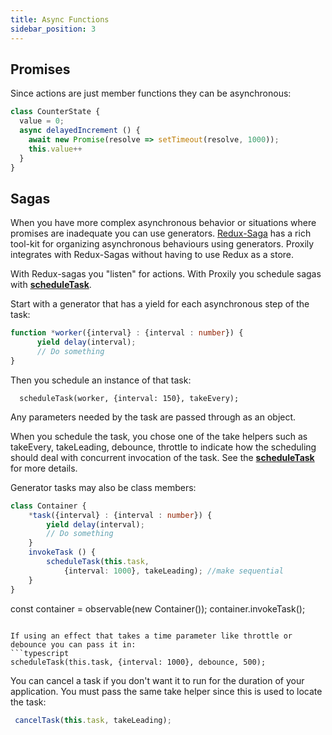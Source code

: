 ```yaml
---
title: Async Functions
sidebar_position: 3
---
```

## Promises
Since actions are just member functions they can be asynchronous:
```typescript
class CounterState {
  value = 0;
  async delayedIncrement () {
    await new Promise(resolve => setTimeout(resolve, 1000));
    this.value++
  }
}
```
## Sagas
When you have more complex asynchronous behavior or situations where promises are inadequate you can use generators. [Redux-Saga](https://redux-saga.js.org/) has a rich tool-kit for organizing asynchronous behaviours using generators. Proxily integrates with Redux-Sagas without having to use Redux as a store.  

With Redux-sagas you "listen" for actions. With Proxily you schedule sagas with [**scheduleTask**](../API/async.md#scheduletask).

Start with a generator that has a yield for each asynchronous step of the task: 
```typescript
function *worker({interval} : {interval : number}) {
      yield delay(interval);
      // Do something
}
```
Then you schedule an instance of that task:
```
  scheduleTask(worker, {interval: 150}, takeEvery);
```
Any parameters needed by the task are passed through as an object.

When you schedule the task, you chose one of the take helpers such as takeEvery, takeLeading, debounce, throttle to indicate how the scheduling should deal with concurrent invocation of the task.  See the [**scheduleTask**](../API/async.md#scheduletask) for more details.

Generator tasks may also be class members:
```typescript
class Container {
    *task({interval} : {interval : number}) {
        yield delay(interval);
        // Do something
    }
    invokeTask () {
        scheduleTask(this.task, 
            {interval: 1000}, takeLeading); //make sequential
    }
}
```
const container = observable(new Container());
container.invokeTask();
```

If using an effect that takes a time parameter like throttle or debounce you can pass it in:
```typescript
scheduleTask(this.task, {interval: 1000}, debounce, 500);
```
You can cancel a task if you don't want it to run for the duration of your application.  You must pass the same take helper since this is used to locate the task:
```typescript
 cancelTask(this.task, takeLeading);
```
